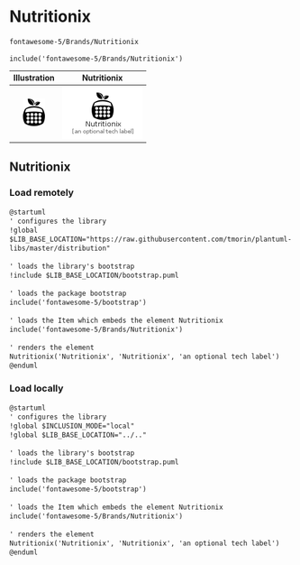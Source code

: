 # Nutritionix


```text
fontawesome-5/Brands/Nutritionix
```

```text
include('fontawesome-5/Brands/Nutritionix')
```



| Illustration | Nutritionix |
| :---: | :---: |
| ![illustration for Illustration](../../fontawesome-5/Brands/Nutritionix.png) | ![illustration for Nutritionix](../../fontawesome-5/Brands/Nutritionix.Local.png) |




## Nutritionix

### Load remotely
```plantuml
@startuml
' configures the library
!global $LIB_BASE_LOCATION="https://raw.githubusercontent.com/tmorin/plantuml-libs/master/distribution"

' loads the library's bootstrap
!include $LIB_BASE_LOCATION/bootstrap.puml

' loads the package bootstrap
include('fontawesome-5/bootstrap')

' loads the Item which embeds the element Nutritionix
include('fontawesome-5/Brands/Nutritionix')

' renders the element
Nutritionix('Nutritionix', 'Nutritionix', 'an optional tech label')
@enduml
```

### Load locally
```plantuml
@startuml
' configures the library
!global $INCLUSION_MODE="local"
!global $LIB_BASE_LOCATION="../.."

' loads the library's bootstrap
!include $LIB_BASE_LOCATION/bootstrap.puml

' loads the package bootstrap
include('fontawesome-5/bootstrap')

' loads the Item which embeds the element Nutritionix
include('fontawesome-5/Brands/Nutritionix')

' renders the element
Nutritionix('Nutritionix', 'Nutritionix', 'an optional tech label')
@enduml
```

